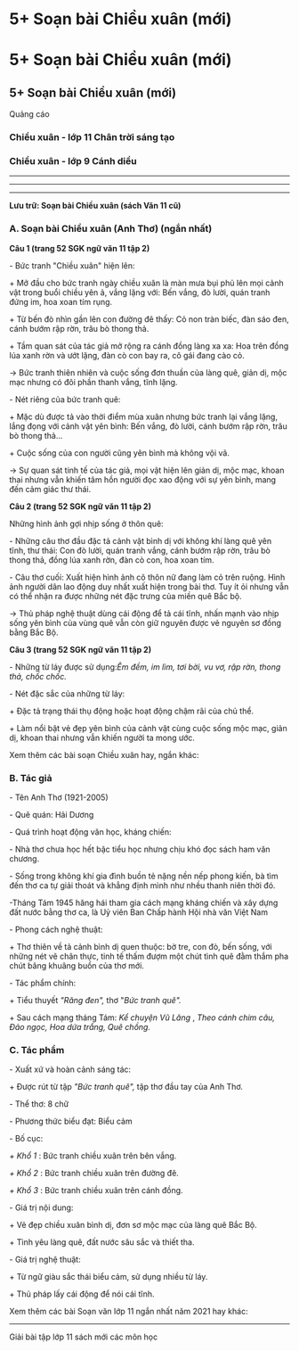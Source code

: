 # 5+ Soạn bài Chiều xuân (mới)

# 5+ Soạn bài Chiều xuân (mới)

## 5+ Soạn bài Chiều xuân (mới)

Quảng cáo

### Chiều xuân - lớp 11 Chân trời sáng tạo

### Chiều xuân - lớp 9 Cánh diều

* * *

* * *

* * *

**Lưu trữ: Soạn bài Chiều xuân (sách Văn 11 cũ)**

### **A. Soạn bài Chiều xuân (Anh Thơ) (ngắn nhất)**

**Câu 1 (trang 52 SGK ngữ văn 11 tập 2)**

\- Bức tranh "Chiều xuân" hiện lên: 

\+ Mở đầu cho bức tranh ngày chiều xuân là màn mưa bụi phủ lên mọi cảnh vật trong buổi chiều yên ả, vắng lặng với: Bến vắng, đò lười, quán tranh đứng im, hoa xoan tím rụng. 

\+ Từ bến đò nhìn gần lên con đường đê thấy: Cỏ non tràn biếc, đàn sáo đen, cánh bướm rập rờn, trâu bò thong thả. 

\+ Tầm quan sát của tác giả mở rộng ra cánh đồng làng xa xa: Hoa trên đồng lúa xanh rờn và ướt lặng, đàn cò con bay ra, cô gái đang cào cỏ. 

→ Bức tranh thiên nhiên và cuộc sống đơn thuần của làng quê, giản dị, mộc mạc nhưng có đôi phần thanh vắng, tĩnh lặng. 

\- Nét riêng của bức tranh quê: 

\+ Mặc dù được tả vào thời điểm mùa xuân nhưng bức tranh lại vắng lặng, lắng đọng với cảnh vật yên bình: Bến vắng, đò lười, cánh bướm rập rờn, trâu bò thong thả... 

\+ Cuộc sống của con người cũng yên bình mà không vội vã. 

→ Sự quan sát tinh tế của tác giả, mọi vật hiện lên giản dị, mộc mạc, khoan thai nhưng vẫn khiến tâm hồn người đọc xao động với sự yên bình, mang đến cảm giác thư thái. 

**Câu 2 (trang 52 SGK ngữ văn 11 tập 2)**

Những hình ảnh gợi nhịp sống ở thôn quê: 

\- Những câu thơ đầu đặc tả cảnh vật bình dị với không khí làng quê yên tĩnh, thư thái: Con đò lười, quán tranh vắng, cánh bướm rập rờn, trâu bò thong thả, đồng lúa xanh rờn, đàn cò con, hoa xoan tím. 

\- Câu thơ cuối: Xuất hiện hình ảnh cô thôn nữ đang làm cỏ trên ruộng. Hình ảnh người dân lao động duy nhất xuất hiện trong bài thơ. Tuy ít ỏi nhưng vẫn có thể nhận ra được những nét đặc trưng của miền quê Bắc bộ. 

→ Thủ pháp nghệ thuật dùng cái động để tả cái tĩnh, nhấn mạnh vào nhịp sống yên bình của vùng quê vẫn còn giữ nguyên được vẻ nguyên sơ đồng bằng Bắc Bộ. 

**Câu 3 (trang 52 SGK ngữ văn 11 tập 2)**

\- Những từ láy được sử dụng:_Êm đềm, im lìm, tơi bời, vu vơ, rập rờn, thong thả, chốc chốc._

\- Nét đặc sắc của những từ láy: 

\+ Đặc tả trạng thái thụ động hoặc hoạt động chậm rãi của chủ thể. 

\+ Làm nổi bật vẻ đẹp yên bình của cảnh vật cùng cuộc sống mộc mạc, giản dị, khoan thai nhưng vẫn khiến người ta mong ước. 

Xem thêm các bài soạn Chiều xuân hay, ngắn khác:

### **B. Tác giả**

\- Tên Anh Thơ (1921-2005) 

\- Quê quán: Hải Dương 

\- Quá trình hoạt động văn học, kháng chiến:

\- Nhà thơ chưa học hết bậc tiểu học nhưng chịu khó đọc sách ham văn chương.

\- Sống trong không khí gia đình buồn tẻ nặng nền nếp phong kiến, bà tìm đến thơ ca tự giải thoát và khẳng định mình như nhều thanh niên thời đó.

-Tháng Tám 1945 hăng hái tham gia cách mạng kháng chiến và xây dựng đất nước bằng thơ ca, là Uỷ viên Ban Chấp hành Hội nhà văn Việt Nam

\- Phong cách nghệ thuật: 

\+ Thơ thiên về tả cảnh bình dị quen thuộc: bờ tre, con đò, bến sống, với những nét vẽ chân thực, tinh tế thấm đượm một chút tình quê đằm thắm pha chút bâng khuâng buồn của thơ mới.

\- Tác phẩm chính: 

\+ Tiểu thuyết _"Răng đen",_ thơ "_Bức tranh quê"._

\+ Sau cách mạng tháng Tám: _Kể chuyện Vũ Lăng_ , _Theo cánh chim câu, Đảo ngọc, Hoa dứa trắng, Quê chồng._

### **C. Tác phẩm**

\- Xuất xứ và hoàn cảnh sáng tác: 

\+ Được rút từ tập  _"Bức tranh quê",_ tập thơ đầu tay của Anh Thơ.

\- Thể thơ: 8 chữ

\- Phương thức biểu đạt: Biểu cảm

\- Bố cục: 

_\+ Khổ 1_ : Bức tranh chiều xuân trên bên vắng.

_\+ Khổ 2_ : Bức tranh chiều xuân trên đường đê.

_\+ Khổ 3_ : Bức tranh chiều xuân trên cánh đồng.

\- Giá trị nội dung: 

\+ Vẻ đẹp chiều xuân bình dị, đơn sơ mộc mạc của làng quê Bắc Bộ.

\+ Tình yêu làng quê, đất nước sâu sắc và thiết tha.

\- Giá trị nghệ thuật: 

\+ Từ ngữ giàu sắc thái biểu cảm, sử dụng nhiều từ láy.

\+ Thủ pháp lấy cái động để nói cái tĩnh.

Xem thêm các bài Soạn văn lớp 11 ngắn nhất năm 2021 hay khác:

* * *

Giải bài tập lớp 11 sách mới các môn học
